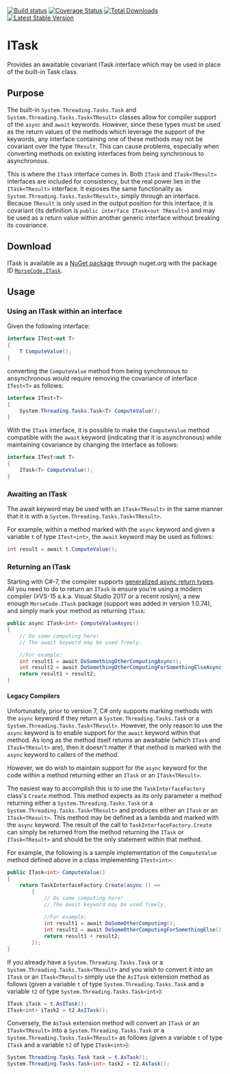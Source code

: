 [![Build status](https://ci.appveyor.com/api/projects/status/7ua0d2xjjpe7fpe3/branch/master?svg=true)](https://ci.appveyor.com/project/jam40jeff/itask/branch/master)
[![Coverage Status](https://coveralls.io/repos/jam40jeff/ITask/badge.svg?branch=master)](https://coveralls.io/r/jam40jeff/ITask?branch=master)
[![Total Downloads](https://img.shields.io/nuget/dt/MorseCode.ITask.svg)](http://www.nuget.org/packages/MorseCode.ITask/)
[![Latest Stable Version](https://img.shields.io/nuget/v/MorseCode.ITask.svg)](http://www.nuget.org/packages/MorseCode.ITask/)

# ITask

Provides an awaitable covariant ITask interface which may be used in place of the built-in Task class.

## Purpose

The built-in `System.Threading.Tasks.Task` and `System.Threading.Tasks.Task<TResult>` classes allow for compiler support of the `async` and `await` keywords.  However, since these types must be used as the return values of the methods which leverage the support of the keywords, any interface containing one of these methods may not be covariant over the type `TResult`.  This can cause problems, especially when converting methods on existing interfaces from being synchronous to asynchronous.

This is where the `ITask` interface comes in.  Both `ITask` and `ITask<TResult>` interfaces are included for consistency, but the real power lies in the `ITask<TResult>` interface.  It exposes the same functionality as `System.Threading.Tasks.Task<TResult>`, simply through an interface.  Because `TResult` is only used in the output position for this interface, it is covariant (its definition is `public interface ITask<out TResult>`) and may be used as a return value within another generic interface without breaking its covariance.

## Download

ITask is available as a [NuGet package](http://www.nuget.org/packages/MorseCode.ITask/) through nuget.org with the package ID [`MorseCode.ITask`](http://www.nuget.org/packages/MorseCode.ITask/).

## Usage

### Using an ITask within an interface

Given the following interface:

```c#
interface ITest<out T>
{
    T ComputeValue();
}
```

converting the `ComputeValue` method from being synchronous to ansynchronous would require removing the covariance of interface `ITest<T>` as follows:

```c#
interface ITest<T>
{
    System.Threading.Tasks.Task<T> ComputeValue();
}
```

With the `ITask` interface, it is possible to make the `ComputeValue` method compatible with the `await` keyword (indicating that it is asynchronous) while maintaining covariance by changing the interface as follows:

```c#
interface ITest<out T>
{
    ITask<T> ComputeValue();
}
```

### Awaiting an ITask

The await keyword may be used with an `ITask<TResult>` in the same manner that it is with a `System.Threading.Tasks.Task<TResult>`.

For example, within a method marked with the `async` keyword and given a variable `t` of type `ITest<int>`, the `await` keyword may be used as follows:

```c#
int result = await t.ComputeValue();
```

### Returning an ITask

Starting with C#-7, the compiler supports [generalized async return types](https://docs.microsoft.com/en-us/dotnet/csharp/whats-new/csharp-7#generalized-async-return-types). All you need to do to return an `ITask` is ensure you’re using a modern compiler (≥VS-15 a.k.a. Visual Studio 2017 or a recent roslyn), a new enough `MorseCode.ITask` package (support was added in version 1.0.74), and simply mark your method as returning `ITask`:

```c#
public async ITask<int> ComputeValueAsync()
{
    // Do some computing here!
    // The await keyword may be used freely.

    //For example:
    int result1 = await DoSomethingOtherComputingAsync();
    int result2 = await DoSomethingOtherComputingForSomethingElseAsync();
    return result1 + result2;
}
```

#### Legacy Compilers

Unfortunately, prior to version 7, C# only supports marking methods with the `async` keyword if they return a `System.Threading.Tasks.Task` or a `System.Threading.Tasks.Task<TResult>`.  However, the only reason to use the `async` keyword is to enable support for the `await` keyword within that method.  As long as the method itself returns an awaitable (which `ITask` and `ITask<TResult>` are), then it doesn't matter if that method is marked with the `async` keyword to callers of the method.

However, we do wish to maintain support for the `async` keyword for the code within a method returning either an `ITask` or an `ITask<TResult>`.

The easiest way to accomplish this is to use the `TaskInterfaceFactory` class's `Create` method.  This method expects as its only parameter a method returning either a `System.Threading.Tasks.Task` or a `System.Threading.Tasks.Task<TResult>` and produces either an `ITask` or an `ITask<TResult>`.  This method may be defined as a lambda and marked with the `async` keyword.  The result of the call to `TaskInterfaceFactory.Create` can simply be returned from the method returning the `ITask` or `ITask<TResult>` and should be the only statement within that method.

For example, the following is a sample implementation of the `ComputeValue` method defined above in a class implementing `ITest<int>`:

```c#
public ITask<int> ComputeValue()
{
    return TaskInterfaceFactory.Create(async () =>
        {
            // Do some computing here!
            // The await keyword may be used freely.
            
            //For example:
            int result1 = await DoSomeOtherComputing();
            int result2 = await DoSomeOtherComputingForSomethingElse();
            return result1 + result2;
        });
}
```

If you already have a `System.Threading.Tasks.Task` or a `System.Threading.Tasks.Task<TResult>` and you wish to convert it into an `ITask` or an `ITask<TResult>` simply use the `AsITask` extension method as follows (given a variable `t` of type `System.Threading.Tasks.Task` and a variable `t2` of type `System.Threading.Tasks.Task<int>`):

```c#
ITask iTask = t.AsITask();
ITask<int> iTask2 = t2.AsITask();
```

Conversely, the `AsTask` extension method will convert an `ITask` or an `ITask<TResult>` into a `System.Threading.Tasks.Task` or a `System.Threading.Tasks.Task<TResult>` as follows (given a variable `t` of type `ITask` and a variable `t2` of type `ITask<int>`):

```c#
System.Threading.Tasks.Task task = t.AsTask();
System.Threading.Tasks.Task<int> task2 = t2.AsTask();
```
